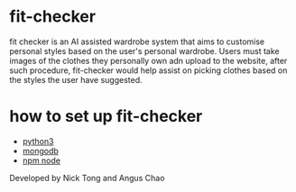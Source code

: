 # fit-checker
  fit checker is an AI assisted wardrobe system that aims to customise personal styles based on the user's personal wardrobe. Users must take images of the clothes they personally own adn upload to the website, after such procedure, fit-checker would help assist on picking clothes based on the styles the user have suggested.
# how to set up fit-checker
  - [python3](https://www.python.org/downloads/)
  - [mongodb](https://www.mongodb.com/docs/manual/administration/install-community/)
  - [npm node](https://docs.npmjs.com/downloading-and-installing-node-js-and-npm)

Developed by Nick Tong and Angus Chao

